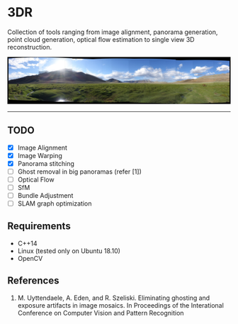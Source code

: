 # 3DR
Collection of tools ranging from image alignment, panorama generation, point cloud generation, optical flow estimation to single view 3D reconstruction.

<p align="center"><img width="100%" height="50%" src="imgs/results/panorama/field_focal_length_2600_spherical.jpg"/></p>

---
## TODO
- [x] Image Alignment
- [x] Image Warping
- [x] Panorama stitching
- [ ] Ghost removal in big panoramas (refer [1])
- [ ] Optical Flow
- [ ] SfM
- [ ] Bundle Adjustment
- [ ] SLAM graph optimization

## Requirements
- C++14
- Linux (tested only on Ubuntu 18.10)
- OpenCV

## References
1. M. Uyttendaele, A. Eden, and R. Szeliski.
    Eliminating ghosting and exposure artifacts in image mosaics.
    In Proceedings of the Interational Conference on Computer Vision and Pattern Recognition